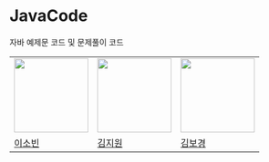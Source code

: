 # JavaCode
자바 예제문 코드 및 문제풀이 코드
<table>
  <tr>
    <td><img src="https://avatars.githubusercontent.com/u/162576335?v=4" width="130px;"></img></td>
    <td><img src="https://avatars.githubusercontent.com/u/192947222?v=4" width="130px;"></img></td>
    <td><img src="https://avatars.githubusercontent.com/u/192947222?v=4" width="130px;"></img></td>
  </tr>
  <tr>
    <td><a href = "https://github.com/gdhhkkl">이소빈</a></td>
    <td><a href = "https://github.com/iweon_zz">김지원</a></td>
    <td><a href = "https://github.com/Kimbogyung">김보경</a></td>
  </tr>
</table>
